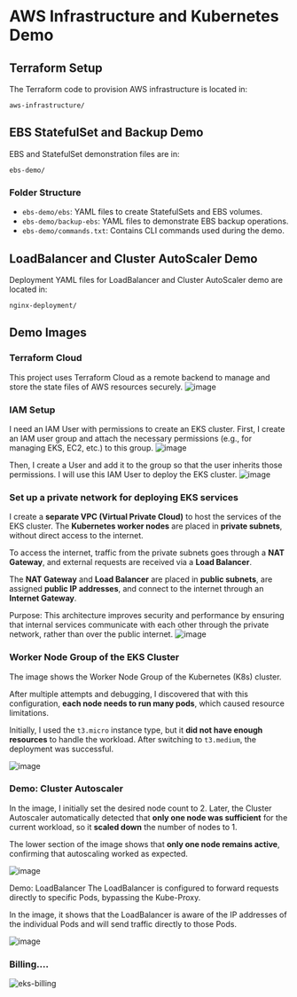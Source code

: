 # AWS Infrastructure and Kubernetes Demo

## Terraform Setup

The Terraform code to provision AWS infrastructure is located in:

```
aws-infrastructure/
```

## EBS StatefulSet and Backup Demo

EBS and StatefulSet demonstration files are in:

```
ebs-demo/
```

### Folder Structure

- `ebs-demo/ebs`: YAML files to create StatefulSets and EBS volumes.
- `ebs-demo/backup-ebs`: YAML files to demonstrate EBS backup operations.
- `ebs-demo/commands.txt`: Contains CLI commands used during the demo.

## LoadBalancer and Cluster AutoScaler Demo

Deployment YAML files for LoadBalancer and Cluster AutoScaler demo are located in:

```
nginx-deployment/
```
## Demo Images

### Terraform Cloud
This project uses Terraform Cloud as a remote backend to manage and store the state files of AWS resources securely.
![image](https://github.com/user-attachments/assets/8c333f14-0ec0-4dd7-bb3f-9f102183a565)

### IAM Setup
I need an IAM User with permissions to create an EKS cluster.
First, I create an IAM user group and attach the necessary permissions (e.g., for managing EKS, EC2, etc.) to this group.
![image](https://github.com/user-attachments/assets/ad44be64-54cf-4598-8080-f96eafd9b3c7)

Then, I create a User and add it to the group so that the user inherits those permissions.
I will use this IAM User to deploy the EKS cluster.
![image](https://github.com/user-attachments/assets/28ebfff3-0702-44f0-800e-4cc3bf8b9f93)

### Set up a private network for deploying EKS services
I create a **separate VPC (Virtual Private Cloud)** to host the services of the EKS cluster.
The **Kubernetes worker nodes** are placed in **private subnets**, without direct access to the internet.

To access the internet, traffic from the private subnets goes through a **NAT Gateway**, and external requests are received via a **Load Balancer**.

The **NAT Gateway** and **Load Balancer** are placed in **public subnets**, are assigned **public IP addresses**, and connect to the internet through an **Internet Gateway**.

Purpose: This architecture improves security and performance by ensuring that internal services communicate with each other through the private network, rather than over the public internet.
![image](https://github.com/user-attachments/assets/c7e4d1b5-35b3-41c1-86fb-8df473eec4ea)

### Worker Node Group of the EKS Cluster
The image shows the Worker Node Group of the Kubernetes (K8s) cluster.

After multiple attempts and debugging, I discovered that with this configuration, **each node needs to run many pods**, which caused resource limitations.

Initially, I used the `t3.micro` instance type, but it **did not have enough resources** to handle the workload.
After switching to `t3.medium`, the deployment was successful.

![image](https://github.com/user-attachments/assets/0dda994a-8c30-4e26-8fe7-cb9bc6663c22)

### Demo: Cluster Autoscaler
In the image, I initially set the desired node count to 2.
Later, the Cluster Autoscaler automatically detected that **only one node was sufficient** for the current workload, so it **scaled down** the number of nodes to 1.

The lower section of the image shows that **only one node remains active**, confirming that autoscaling worked as expected.

![image](https://github.com/user-attachments/assets/3fba438f-51af-438c-905e-5d1bf05e7d97)

Demo: LoadBalancer
The LoadBalancer is configured to forward requests directly to specific Pods, bypassing the Kube-Proxy.

In the image, it shows that the LoadBalancer is aware of the IP addresses of the individual Pods and will send traffic directly to those Pods.

![image](https://github.com/user-attachments/assets/701266db-d5b0-4bad-b2af-4e596e2e5fd7)

### Billing....
![eks-billing](https://github.com/user-attachments/assets/3ba027f0-247f-419c-b193-0534ae2706a0)
